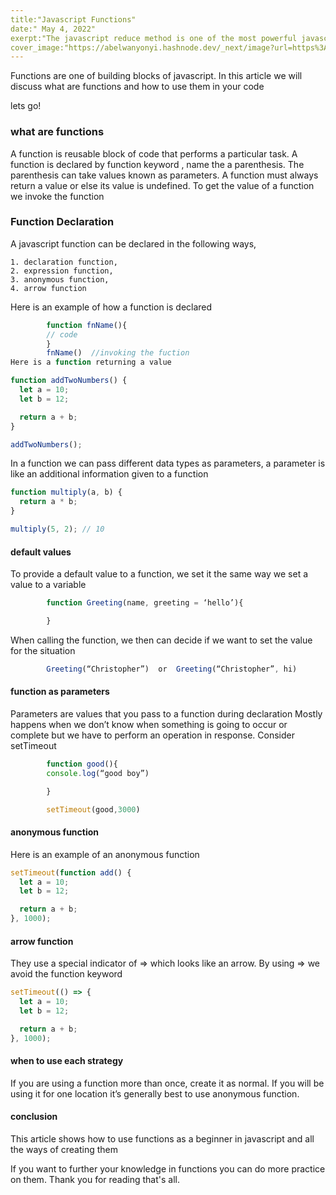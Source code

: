 ```yaml
---
title:"Javascript Functions"
date:" May 4, 2022"
exerpt:"The javascript reduce method is one of the most powerful javascript higher-order functions."
cover_image:"https://abelwanyonyi.hashnode.dev/_next/image?url=https%3A%2F%2Fcdn.hashnode.com%2Fres%2Fhashnode%2Fimage%2Fstock%2Funsplash%2F6d295b44df8c30b893aa2e8fd4058056.jpeg%3Fw%3D1600%26h%3D840%26fit%3Dcrop%26crop%3Dentropy%26auto%3Dcompress%2Cformat%26format%3Dwebp&w=1920&q=75"
---
```


Functions are one of building blocks of javascript.
In this article we will discuss what are functions and how to use them in your code

lets go!

### what are functions

A function is reusable block of code that performs a particular task. A function is declared by function keyword , name the a parenthesis. The parenthesis can take values known as parameters. A function must always return a value or else its value is undefined. To get the value of a function we invoke the function

### Function Declaration

A javascript function can be declared in the following ways,

    1. declaration function,
    2. expression function,
    3. anonymous function,
    4. arrow function

Here is an example of how a function is declared

```js
        function fnName(){
        // code
        }
        fnName()  //invoking the fuction
Here is a function returning a value

```

```js
function addTwoNumbers() {
  let a = 10;
  let b = 12;

  return a + b;
}

addTwoNumbers();
```

In a function we can pass different data types as parameters, a parameter is like an additional information given to a function

```js
function multiply(a, b) {
  return a * b;
}

multiply(5, 2); // 10
```

#### default values

To provide a default value to a function, we set it the same way we set a value to a variable

```js
        function Greeting(name, greeting = ‘hello’){

        }

```

When calling the function, we then can decide if we want to set the value for the situation

```js
        Greeting(“Christopher”)  or  Greeting(“Christopher”, hi)
```

#### function as parameters

Parameters are values that you pass to a function during declaration Mostly happens when we don’t know when something is going to occur or complete but we have to perform an operation in response. Consider setTimeout

```js
        function good(){
        console.log(“good boy”)

        }

        setTimeout(good,3000)
```

#### anonymous function

Here is an example of an anonymous function

```js
setTimeout(function add() {
  let a = 10;
  let b = 12;

  return a + b;
}, 1000);
```

#### arrow function

They use a special indicator of => which looks like an arrow. By using => we avoid the function keyword

```js
setTimeout(() => {
  let a = 10;
  let b = 12;

  return a + b;
}, 1000);
```

#### when to use each strategy

If you are using a function more than once, create it as normal. If you will be using it for one location it’s generally best to use anonymous function.

#### conclusion

This article shows how to use functions as a beginner in javascript and all the ways of creating them

If you want to further your knowledge in functions you can do more practice on them. Thank you for reading that's all.
